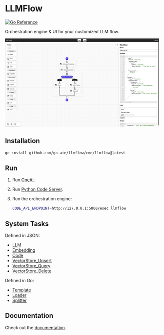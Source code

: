 # LLMFlow

[![Go Reference](https://pkg.go.dev/badge/go-aie/llmflow/vulndb.svg)][2]

Orchestration engine & UI for your customized LLM flow.

![LLMFlow](llmflow-ui-screenshot.png)

## Installation

```bash
go install github.com/go-aie/llmflow/cmd/llmflow@latest
```

## Run

1. Run [OneAI][1].

2. Run [Python Code Server](cmd/llmflow/pycode).

3. Run the orchestration engine:

    ```bash
    CODE_API_ENDPOINT=http://127.0.0.1:5000/exec llmflow
    ```
   

## System Tasks

Defined in JSON:

- [LLM](llm.json)
- [Embedding](embedding.json)
- [Code](code.json)
- [VectorStore_Upsert](vectorstore_upsert.json)
- [VectorStore_Query](vectorstore_query.json)
- [VectorStore_Delete](vectorstore_delete.json)

Defined in Go:

- [Template](template.go)
- [Loader](loader.go)
- [Splitter](splitter.go)


## Documentation

Check out the [documentation][2].


[1]: https://github.com/go-aie/oneai
[2]: https://pkg.go.dev/github.com/go-aie/llmflow
